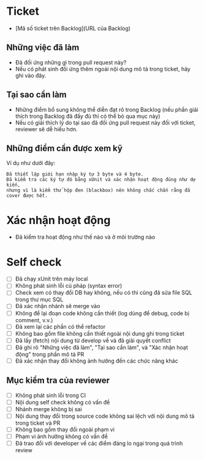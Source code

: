 # Ticket
- [Mã số ticket trên Backlog](URL của Backlog)
 
## Những việc đã làm
- Đã đối ứng những gì trong pull request này?
- Nếu có phát sinh đối ứng thêm ngoài nội dung mô tả trong ticket, hãy ghi vào đây.
 
## Tại sao cần làm
- Những điểm bổ sung không thể diễn đạt rõ trong Backlog (nếu phần giải thích trong Backlog đã đầy đủ thì có thể bỏ qua mục này)
- Nếu có giải thích lý do tại sao đã đối ứng pull request này đối với ticket, reviewer sẽ dễ hiểu hơn.
 
## Những điểm cần được xem kỹ
Ví dụ như dưới đây:
```
Đã thiết lập giới hạn nhập ký tự 3 byte và 4 byte.
Đã kiểm tra các ký tự đó bằng xUnit và xác nhận hoạt động đúng như dự kiến,
nhưng vì là kiểm thử hộp đen (blackbox) nên không chắc chắn rằng đã cover được hết.
```
 
# Xác nhận hoạt động
- Đã kiểm tra hoạt động như thế nào và ở môi trường nào
 
# Self check
- [ ] Đã chạy xUnit trên máy local
- [ ] Không phát sinh lỗi cú pháp (syntax error)
- [ ] Check xem có thay đổi DB hay không, nếu có thì cũng đã sửa file SQL trong thư mục SQL
- [ ] Đã xác nhận nhánh sẽ merge vào
- [ ] Không để lại đoạn code không cần thiết (log dùng để debug, code bị comment, v.v.)
- [ ] Đã xem lại các phần có thể refactor
- [ ] Không bao gồm file không cần thiết ngoài nội dung ghi trong ticket
- [ ] Đã lấy (fetch) nội dung từ develop về và đã giải quyết conflict
- [ ] Đã ghi rõ "Những việc đã làm", "Tại sao cần làm", và "Xác nhận hoạt động" trong phần mô tả PR
- [ ] Đã xác nhận thay đổi không ảnh hưởng đến các chức năng khác
 
## Mục kiểm tra của reviewer
- [ ] Không phát sinh lỗi trong CI
- [ ] Nội dung self check không có vấn đề
- [ ] Nhánh merge không bị sai
- [ ] Nội dung thay đổi trong source code không sai lệch với nội dung mô tả trong ticket và PR
- [ ] Không bao gồm thay đổi ngoài phạm vi
- [ ] Phạm vi ảnh hưởng không có vấn đề
- [ ] Đã trao đổi với developer về các điểm đáng lo ngại trong quá trình review